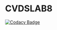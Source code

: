 
# CVDSLAB8

[![Codacy Badge](https://app.codacy.com/project/badge/Grade/a7ee43c1ce8f43d1927217193fb8b5bf)](https://www.codacy.com/gh/jsebasg/cvdslab08/dashboard?utm_source=github.com&amp;utm_medium=referral&amp;utm_content=jsebasg/cvdslab08&amp;utm_campaign=Badge_Grade)

